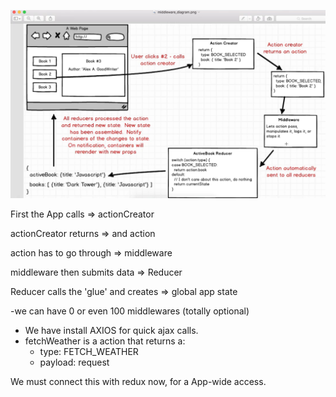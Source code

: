 ![](./app-flow.png)

First the App calls => actionCreator

actionCreator returns => and action

action has to go through => middleware

middleware then submits data => Reducer

Reducer calls the 'glue' and creates => global app state

-we can have 0 or even 100 middlewares (totally optional)


* We have install AXIOS for quick ajax calls.
* fetchWeather is a action that returns a:
  * type: FETCH_WEATHER
  * payload: request

We must connect this with redux now, for a App-wide access.
